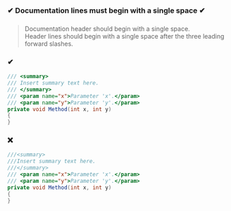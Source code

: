 ### ✔ Documentation lines must begin with a single space ✔
###

> Documentation header should begin with a single space.  
> Header lines should begin with a single space after the three leading forward slashes.

### ✔
``` csharp
/// <summary>
/// Insert summary text here.
/// </summary>
/// <param name="x">Parameter 'x'.</param>
/// <param name="y">Parameter 'y'.</param>
private void Method(int x, int y)
{
}
```

### ❌ 
``` csharp
///<summary>
///Insert summary text here.
///</summary>
/// <param name="x">Parameter 'x'.</param>
/// <param name="y">Parameter 'y'.</param>
private void Method(int x, int y)
{
}
```
